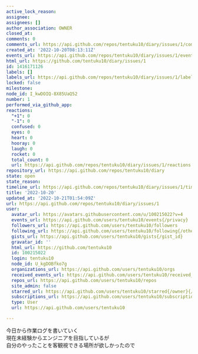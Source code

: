 ```yaml
---
active_lock_reason: 
assignee: 
assignees: []
author_association: OWNER
closed_at: 
comments: 0
comments_url: https://api.github.com/repos/tentuku10/diary/issues/1/comments
created_at: '2022-10-20T08:13:11Z'
events_url: https://api.github.com/repos/tentuku10/diary/issues/1/events
html_url: https://github.com/tentuku10/diary/issues/1
id: 1416171126
labels: []
labels_url: https://api.github.com/repos/tentuku10/diary/issues/1/labels{/name}
locked: false
milestone: 
node_id: I_kwDOIQ-8X85UaQ52
number: 1
performed_via_github_app: 
reactions:
  "+1": 0
  "-1": 0
  confused: 0
  eyes: 0
  heart: 0
  hooray: 0
  laugh: 0
  rocket: 0
  total_count: 0
  url: https://api.github.com/repos/tentuku10/diary/issues/1/reactions
repository_url: https://api.github.com/repos/tentuku10/diary
state: open
state_reason: 
timeline_url: https://api.github.com/repos/tentuku10/diary/issues/1/timeline
title: '2022-10-20'
updated_at: '2022-10-21T01:54:09Z'
url: https://api.github.com/repos/tentuku10/diary/issues/1
user:
  avatar_url: https://avatars.githubusercontent.com/u/100215022?v=4
  events_url: https://api.github.com/users/tentuku10/events{/privacy}
  followers_url: https://api.github.com/users/tentuku10/followers
  following_url: https://api.github.com/users/tentuku10/following{/other_user}
  gists_url: https://api.github.com/users/tentuku10/gists{/gist_id}
  gravatar_id: ''
  html_url: https://github.com/tentuku10
  id: 100215022
  login: tentuku10
  node_id: U_kgDOBfko7g
  organizations_url: https://api.github.com/users/tentuku10/orgs
  received_events_url: https://api.github.com/users/tentuku10/received_events
  repos_url: https://api.github.com/users/tentuku10/repos
  site_admin: false
  starred_url: https://api.github.com/users/tentuku10/starred{/owner}{/repo}
  subscriptions_url: https://api.github.com/users/tentuku10/subscriptions
  type: User
  url: https://api.github.com/users/tentuku10

---
```

今日から作業ログを書いていく  
現在未経験からエンジニアを目指しているが  
自分のやったことを客観視できる場所が欲しかったので